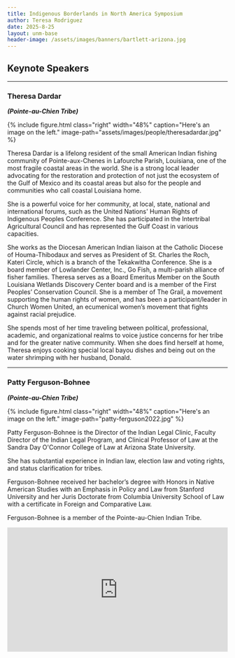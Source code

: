 ```yaml
---
title: Indigenous Borderlands in North America Symposium
author: Teresa Rodriguez
date: 2025-8-25
layout: unm-base
header-image: /assets/images/banners/bartlett-arizona.jpg
---
```


## Keynote Speakers

---

### **Theresa Dardar**     
**_(Pointe-au-Chien Tribe)_**

{% include figure.html
class="right"
width="48%"
caption="Here's an image on the left."
image-path="assets/images/people/theresadardar.jpg"
%}

Theresa Dardar is a lifelong resident of the small American Indian fishing community of Pointe-aux-Chenes in Lafourche Parish, Louisiana, one of the most fragile coastal areas in the world. She is a strong local leader advocating for the restoration and protection of not just the ecosystem of the Gulf of Mexico and its coastal areas but also for the people and communities who call coastal Louisiana home.

She is a powerful voice for her community, at local, state, national and international forums, such as the United Nations' Human Rights of Indigenous Peoples Conference. She has participated in the Intertribal Agricultural Council and has represented the Gulf Coast in various capacities.

She works as the Diocesan American Indian liaison at the Catholic Diocese of Houma-Thibodaux and serves as President of St. Charles the Roch, Kateri Circle, which is a branch of the Tekakwitha Conference. She is a board member of Lowlander Center, Inc., Go Fish, a multi-parish alliance of fisher families. Theresa serves as a Board Emeritus Member on the South Louisiana Wetlands Discovery Center board and is a member of the First Peoples’ Conservation Council. She is a member of The Grail, a movement supporting the human rights of women, and has been a participant/leader in Church Women United, an ecumenical women’s movement that fights against racial prejudice.

She spends most of her time traveling between political, professional, academic, and organizational realms to voice justice concerns for her tribe and for the greater native community. When she does find herself at home, Theresa enjoys cooking special local bayou dishes and being out on the water shrimping with her husband, Donald.

---

### **Patty Ferguson-Bohnee**  
**_(Pointe-au-Chien Tribe)_**


{% include figure.html
class="right"
width="48%"
caption="Here's an image on the left."
image-path="patty-ferguson2022.jpg"
%}

Patty Ferguson-Bohnee is the Director of the Indian Legal Clinic, Faculty Director of the Indian Legal Program, and Clinical Professor of Law at the Sandra Day O'Connor College of Law at Arizona State University.

She has substantial experience in Indian law, election law and voting rights, and status clarification for tribes.

Ferguson-Bohnee received her bachelor’s degree with Honors in Native American Studies with an Emphasis in Policy and Law from Stanford University and her Juris Doctorate from Columbia University School of Law with a certificate in Foreign and Comparative Law.

Ferguson-Bohnee is a member of the Pointe-au-Chien Indian Tribe.


<div style="padding:56.25% 0 0 0;position:relative;"><iframe src="https://player.vimeo.com/video/767653321?badge=0&amp;autopause=0&amp;player_id=0&amp;app_id=58479" frameborder="0" allow="autoplay; fullscreen; picture-in-picture; clipboard-write; encrypted-media; web-share" referrerpolicy="strict-origin-when-cross-origin" style="position:absolute;top:0;left:0;width:100%;height:100%;" title="CSW-VP-23001 - IBNAS Intro and Keynote"></iframe></div><script src="https://player.vimeo.com/api/player.js"></script>
